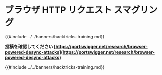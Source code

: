 # ブラウザ HTTP リクエスト スマグリング

{{#include ../../banners/hacktricks-training.md}}

**投稿を確認してください [https://portswigger.net/research/browser-powered-desync-attacks](https://portswigger.net/research/browser-powered-desync-attacks)**

{{#include ../../banners/hacktricks-training.md}}
